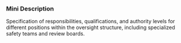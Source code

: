 ### Mini Description

Specification of responsibilities, qualifications, and authority levels for different positions within the oversight structure, including specialized safety teams and review boards.
